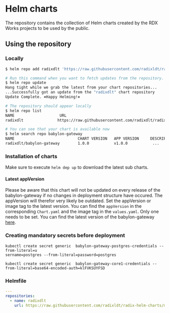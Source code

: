 # Helm charts

The repository contains the collection of Helm charts created by the RDX Works projects to be used by the public.

## Using the repository

### Locally

```bash
$ helm repo add radixdlt 'https://raw.githubusercontent.com/radixldt/radix-helm-charts/master/'

# Run this command when you want to fetch updates from the repository.
$ helm repo update
Hang tight while we grab the latest from your chart repositories...
...Successfully got an update from the "radixdlt" chart repository
Update Complete. ⎈Happy Helming!⎈

# The repository should appear locally
$ helm repo list
NAME                    URL
radixdlt               https://raw.githubusercontent.com/radixdlt/radix-helm-charts/master/

# You can see that your chart is available now
$ helm search repo babylon-gateway
NAME                            CHART VERSION   APP VERSION     DESCRIPTION
radixdlt/babylon-gateway        1.0.0           v1.0.0           ...
```

### Installation of charts

Make sure to execute ```helm dep up``` to download the latest sub charts. 
#### Latest appVersion
Please be aware that this chart will not be updated on every release of the babylon-gateway if no changes in deployment structure have occured. The appVersion will therefor very likely be outdated. Set the appVersion or image tag to the latest version. You can find the `appVersion` in the corresponding `Chart.yaml` and the image tag in the `values.yaml`. Only one needs to be set. You can find the latest version of the babylon-gateway [here](https://github.com/radixdlt/babylon-gateway/releases).


### Creating mandatory secrets before deployment
```
kubectl create secret generic  babylon-gateway-postgres-credentials --from-literal=u
sername=postgres --from-literal=password=postgres

kubectl create secret generic  babylon-gateway-core1-credentials --from-literal=base64-encoded-auth=klFVKSUYFSD
```

### Helmfile

```yaml
---
repositories:
  - name: radixdlt
    url: https://raw.githubusercontent.com/radixldt/radix-helm-charts/master/
```